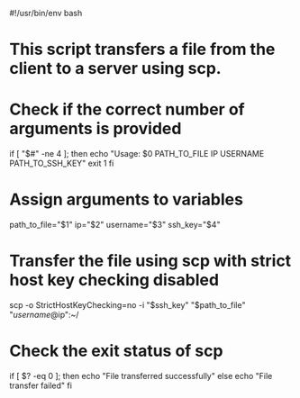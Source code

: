 #!/usr/bin/env bash
# This script transfers a file from the client to a server using scp.

# Check if the correct number of arguments is provided
if [ "$#" -ne 4 ]; then
  echo "Usage: $0 PATH_TO_FILE IP USERNAME PATH_TO_SSH_KEY"
  exit 1
fi

# Assign arguments to variables
path_to_file="$1"
ip="$2"
username="$3"
ssh_key="$4"

# Transfer the file using scp with strict host key checking disabled
scp -o StrictHostKeyChecking=no -i "$ssh_key" "$path_to_file" "$username@$ip":~/ 

# Check the exit status of scp
if [ $? -eq 0 ]; then
  echo "File transferred successfully"
else
  echo "File transfer failed"
fi
